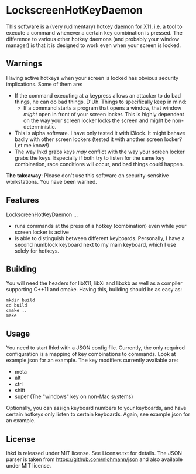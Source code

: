 LockscreenHotKeyDaemon
======================

This software is a (very rudimentary) hotkey daemon for X11, i.e. a tool to execute a command whenever a certain key combination is pressed. The difference to various other hotkey daemons (and probably your window manager) is that it is designed to work even when your screen is locked.

Warnings
--------

Having active hotkeys when your screen is locked has obvious security implications. Some of them are:

* If the command executing at a keypress allows an attacker to do bad things, he can do bad things. D'Uh. Things to specifically keep in mind:
  * If a command starts a program that opens a window, that window *might* open in front of your screen locker. This is highly dependent on the way your screen locker locks the screen and might be non-deterministic.
* This is alpha software. I have only tested it with i3lock. It might behave badly with other screen lockers (tested it with another screen locker? Let me know!)
* The way lhkd grabs keys *may* conflict with the way your screen locker grabs the keys. Especially if both try to listen for the same key combination, race conditions will occur, and bad things could happen.

**The takeaway**: Please don't use this software on security-sensitive workstations. You have been warned.

Features
--------

LockscreenHotKeyDaemon …

* runs commands at the press of a hotkey (combination) even while your screen locker is active
* is able to distinguish between different keyboards. Personally, I have a second numblock keyboard next to my main keyboard, which I use solely for hotkeys.

Building
--------

You will need the headers for libX11, libXi and libxkb as well as a compiler supporting C++11 and cmake. Having this, building should be as easy as:

    mkdir build
    cd build
    cmake ..
    make

Usage
-----

You need to start lhkd with a JSON config file. Currently, the only required configuration is a mapping of key combinations to commands. Look at example.json for an example. The key modifiers currently available are:

* meta
* alt
* ctrl
* shift
* super (The "windows" key on non-Mac systems)

Optionally, you can assign keyboard numbers to your keyboards, and have certain hotkeys only listen to certain keyboards. Again, see example.json for an example.

License
-------

lhkd is released under MIT license. See License.txt for details. The JSON parser is taken from <https://github.com/nlohmann/json> and also available under MIT license.
